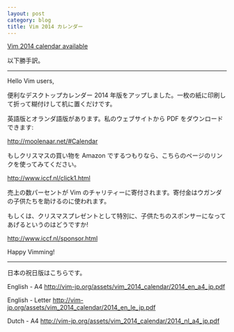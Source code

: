 ```yaml
---
layout: post
category: blog
title: Vim 2014 カレンダー
---
```


[Vim 2014 calendar available](https://groups.google.com/d/msg/vim_announce/EUacIXncRHs/LYhqZI1wuWYJ)

以下勝手訳。

-----

Hello Vim users,

便利なデスクトップカレンダー 2014 年版をアップしました。一枚の紙に印刷して折って糊付けして机に置くだけです。

英語版とオランダ語版があります。私のウェブサイトから PDF をダウンロードできます:

<http://moolenaar.net/#Calendar>

もしクリスマスの買い物を Amazon でするつもりなら、こちらのページのリンクを使ってみてください。

<http://www.iccf.nl/click1.html>

売上の数パーセントが Vim のチャリティーに寄付されます。寄付金はウガンダの子供たちを助けるのに使われます。

もしくは、クリスマスプレゼントとして特別に、子供たちのスポンサーになってあげるというのはどうですか!

<http://www.iccf.nl/sponsor.html>

Happy Vimming!

-----


日本の祝日版はこちらです。

English - A4 <http://vim-jp.org/assets/vim_2014_calendar/2014_en_a4_jp.pdf>

English - Letter <http://vim-jp.org/assets/vim_2014_calendar/2014_en_le_jp.pdf>

Dutch - A4 <http://vim-jp.org/assets/vim_2014_calendar/2014_nl_a4_jp.pdf>

